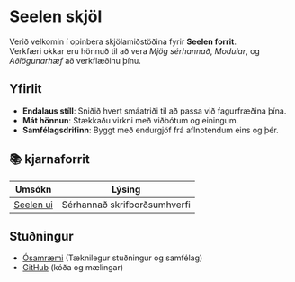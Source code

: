 # **Seelen skjöl**

Verið velkomin í opinbera skjölamiðstöðina fyrir **Seelen forrit**.\
Verkfæri okkar eru hönnuð til að vera _Mjög sérhannað_, _Modular_, og
_Aðlögunarhæf_ að verkflæðinu þínu.

## Yfirlit

- **Endalaus stíll**: Sniðið hvert smáatriði til að passa við fagurfræðina þína.
- **Mát hönnun**: Stækkaðu virkni með viðbótum og einingum.
- **Samfélagsdrifinn**: Byggt með endurgjöf frá aflnotendum eins og þér.

## **📚 kjarnaforrit**

| Umsókn                       | Lýsing                       |
| ---------------------------- | ---------------------------- |
| [Seelen ui](/apps/seelen-ui) | Sérhannað skrifborðsumhverfi |

## Stuðningur

- [Ósamræmi](https://discord.gg/ABfASx5ZAJ) (Tæknilegur stuðningur og samfélag)
- [GitHub](https://github.com/Seelen-Inc) (kóða og mælingar)
